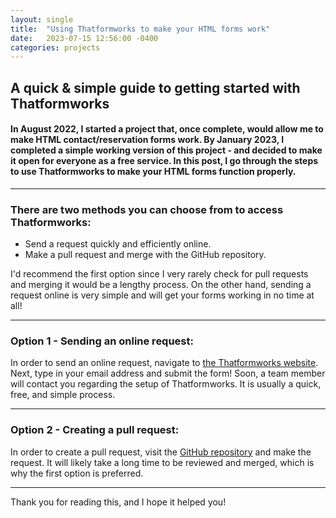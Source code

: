 ```yaml
---
layout: single
title:  "Using Thatformworks to make your HTML forms work"
date:   2023-07-15 12:56:00 -0400
categories: projects
---
```


A quick & simple guide to getting started with Thatformworks
---

#### In August 2022, I started a project that, once complete, would allow me to make HTML contact/reservation forms work. By January 2023, I completed a simple working version of this project - and decided to make it open for everyone as a free service. In this post, I go through the steps to use Thatformworks to make your HTML forms function properly.
---

### There are two methods you can choose from to access Thatformworks:

* Send a request quickly and efficiently online.
* Make a pull request and merge with the GitHub repository.

I'd recommend the first option since I very rarely check for pull requests and merging it would be a lengthy process. On the other hand, sending a request online is very simple and will get your forms working in no time at all!

---

### Option 1 - Sending an online request:

In order to send an online request, navigate to [the Thatformworks website](https://thatformworks.pythonanywhere.com). Next, type in your email address and submit the form! Soon, a team member will contact you regarding the setup of Thatformworks. It is usually a quick, free, and simple process.

---

### Option 2 - Creating a pull request:

In order to create a pull request, visit the [GitHub repository](https://github.com/savirsingh/thatformworks) and make the request. It will likely take a long time to be reviewed and merged, which is why the first option is preferred.

---

Thank you for reading this, and I hope it helped you!
